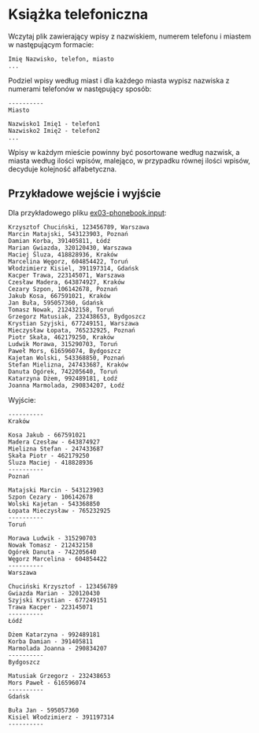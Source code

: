# Książka telefoniczna
Wczytaj plik zawierający wpisy z nazwiskiem, numerem telefonu i miastem w
następującym formacie:
```
Imię Nazwisko, telefon, miasto
...
```
Podziel wpisy według miast i dla każdego miasta wypisz nazwiska z numerami
telefonów w następujący sposób:
```
----------
Miasto

Nazwisko1 Imię1 - telefon1
Nazwisko2 Imię2 - telefon2
...
```

Wpisy w każdym mieście powinny być posortowane według nazwisk, a miasta
według ilości wpisów, malejąco, w przypadku równej ilości wpisów,
decyduje kolejność alfabetyczna.

## Przykładowe wejście i wyjście
Dla przykładowego pliku [ex03-phonebook.input](https://github.com/slimakuj/perl/blob/master/class03/exercises/ex03-phonebook.input):
```
Krzysztof Chuciński, 123456789, Warszawa
Marcin Matajski, 543123903, Poznań
Damian Korba, 391405811, Łódź
Marian Gwiazda, 320120430, Warszawa
Maciej Śluza, 418828936, Kraków
Marcelina Węgorz, 604854422, Toruń
Włodzimierz Kisiel, 391197314, Gdańsk
Kacper Trawa, 223145071, Warszawa
Czesław Madera, 643874927, Kraków
Cezary Szpon, 106142678, Poznań
Jakub Kosa, 667591021, Kraków
Jan Buła, 595057360, Gdańsk
Tomasz Nowak, 212432158, Toruń
Grzegorz Matusiak, 232438653, Bydgoszcz
Krystian Szyjski, 677249151, Warszawa
Mieczysław Łopata, 765232925, Poznań
Piotr Skała, 462179250, Kraków
Ludwik Morawa, 315290703, Toruń
Paweł Mors, 616596074, Bydgoszcz
Kajetan Wolski, 543368850, Poznań
Stefan Mielizna, 247433687, Kraków
Danuta Ogórek, 742205640, Toruń
Katarzyna Dżem, 992489181, Łodź
Joanna Marmolada, 290834207, Łodź
```
Wyjście:
```
----------
Kraków

Kosa Jakub - 667591021
Madera Czesław - 643874927
Mielizna Stefan - 247433687
Skała Piotr - 462179250
Śluza Maciej - 418828936
----------
Poznań

Matajski Marcin - 543123903
Szpon Cezary - 106142678
Wolski Kajetan - 543368850
Łopata Mieczysław - 765232925
----------
Toruń

Morawa Ludwik - 315290703
Nowak Tomasz - 212432158
Ogórek Danuta - 742205640
Węgorz Marcelina - 604854422
----------
Warszawa

Chuciński Krzysztof - 123456789
Gwiazda Marian - 320120430
Szyjski Krystian - 677249151
Trawa Kacper - 223145071
----------
Łódź

Dżem Katarzyna - 992489181
Korba Damian - 391405811
Marmolada Joanna - 290834207
----------
Bydgoszcz

Matusiak Grzegorz - 232438653
Mors Paweł - 616596074
----------
Gdańsk

Buła Jan - 595057360
Kisiel Włodzimierz - 391197314
----------
```
